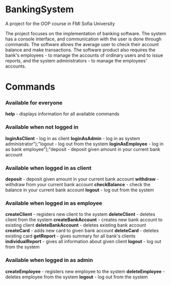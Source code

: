 # BankingSystem
A project for the OOP course in FMI Sofia University

The project focuses on the implementation of banking software. The system has a console interface, and communication with the user is done through commands. The software allows the average user to check their account balance and make transactions. The software product also requires the bank's employees - to manage the accounts of ordinary users and to issue reports, and the system administrators - to manage the employees' accounts.

# Commands

### Available for everyone
**help** - displays information for all available commands

### Available when not logged in
**loginAsClient** - log in as client
**loginAsAdmin** - log in as system administrator");"logout - log out from the system
**loginAsEmployee** - log in as bank employee");"deposit - deposit given amount in your current bank account

### Available when logged in as client
**deposit** - deposit given amount in your current bank account
**withdraw** - withdraw from your current bank account
**checkBalance** - check the balance in your current bank account
**logout** - log out from the system

### Available when logged in as employee
**createClient** - registers new client to the system
**deleteClient** - deletes client from the system
**createBankAccount** - creates new bank account to existing client
**deleteBankAccount** - deletes existing bank account
**createCard** - adds new card to given bank account
**deleteCard** - deletes existing card
**getReport** - gives summary for all bank's clients
**individualReport** - gives all information about given client
**logout** - log out from the system

### Available when logged in as admin
**createEmployee** - registers new employee to the system
**deleteEmployee** - deletes employee from the system
**logout** - log out from the system
